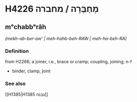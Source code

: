 # H4226 מְחַבְּרָה / מחברה

## mᵉchabbᵉrâh

_(mekh-ab-ber-aw' | meh-hahb-beh-RAW | meh-ha-beh-RA)_

### Definition

from H2266; a joiner, i.e., brace or cramp; coupling, joining; n-f

- binder, clamp, joint

### See also

[[H1385|H1385 גבנה]]
